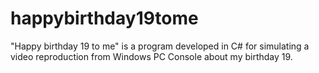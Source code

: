 # happybirthday19tome
"Happy birthday 19 to me" is a program developed in C# for simulating a video reproduction from Windows PC Console about my birthday 19.
